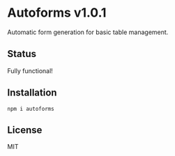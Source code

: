 # Autoforms v1.0.1

Automatic form generation for basic table management.

## Status

Fully functional!

## Installation

`npm i autoforms`

## License

MIT
